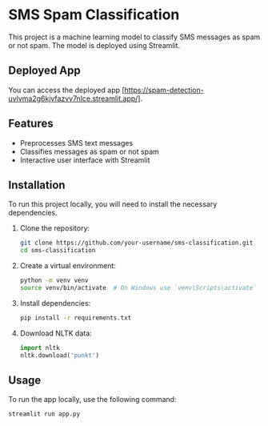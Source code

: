 # SMS Spam Classification

This project is a machine learning model to classify SMS messages as spam or not spam. The model is deployed using Streamlit.

## Deployed App

You can access the deployed app [https://spam-detection-uvlvma2g6kjvfazvv7nlce.streamlit.app/].

## Features

- Preprocesses SMS text messages
- Classifies messages as spam or not spam
- Interactive user interface with Streamlit

## Installation

To run this project locally, you will need to install the necessary dependencies.

1. Clone the repository:
    ```bash
    git clone https://github.com/your-username/sms-classification.git
    cd sms-classification
    ```

2. Create a virtual environment:
    ```bash
    python -m venv venv
    source venv/bin/activate  # On Windows use `venv\Scripts\activate`
    ```

3. Install dependencies:
    ```bash
    pip install -r requirements.txt
    ```

4. Download NLTK data:
    ```python
    import nltk
    nltk.download('punkt')
    ```

## Usage

To run the app locally, use the following command:

```bash
streamlit run app.py
